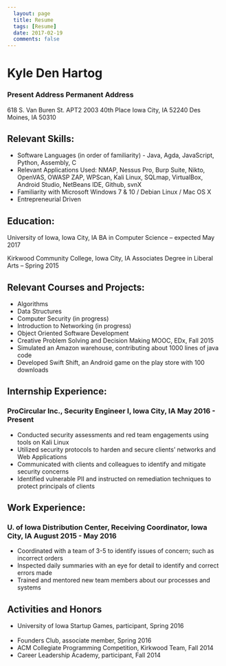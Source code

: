 ```yaml
---
  layout: page
  title: Resume
  tags: [Resume]
  date: 2017-02-19
  comments: false
---
```

# Kyle Den Hartog

### Present Address                                            Permanent Address
618 S. Van Buren St. APT2                                        2003 40th Place
Iowa City, IA 52240                                         Des Moines, IA 50310

## Relevant Skills:
* Software Languages (in order of familiarity) - Java, Agda, JavaScript, Python, Assembly, C
*	Relevant Applications Used: NMAP, Nessus Pro, Burp Suite, Nikto, OpenVAS, OWASP ZAP,
  WPScan, Kali Linux, SQLmap, VirtualBox, Android Studio, NetBeans IDE, Github, svnX
*	Familiarity with Microsoft Windows 7 & 10 / Debian Linux / Mac OS X
*	Entrepreneurial Driven

## Education:
University of Iowa, Iowa City, IA
BA in Computer Science – expected May 2017

Kirkwood Community College, Iowa City, IA
Associates Degree in Liberal Arts – Spring 2015

## Relevant Courses and Projects:
* Algorithms
* Data Structures
* Computer Security (in progress)
* Introduction to Networking (in progress)
* Object Oriented Software Development
* Creative Problem Solving and Decision Making MOOC, EDx, Fall 2015
* Simulated an Amazon warehouse, contributing about 1000 lines of java code
* Developed Swift Shift, an Android game on the play store with 100 downloads

## Internship Experience:
### ProCircular Inc., Security Engineer I, Iowa City, IA		                           May 2016 - Present
* Conducted security assessments and red team engagements using tools on Kali Linux
* Utilized security protocols to harden and secure clients’ networks and Web Applications
* Communicated with clients and colleagues to identify and mitigate security concerns
* Identified vulnerable PII and instructed on remediation techniques to protect principals of clients

## Work Experience:
### U. of Iowa Distribution Center, Receiving Coordinator, Iowa City, IA            August 2015 - May 2016
* Coordinated with a team of 3-5 to identify issues of concern; such as incorrect orders
* Inspected daily summaries with an eye for detail to identify and correct errors made
* Trained and mentored new team members about our processes and systems

## Activities and Honors		    	 		  
* University of Iowa Startup Games, participant, Spring 2016                          
* Founders Club, associate member, Spring 2016	                   
* ACM Collegiate Programming Competition, Kirkwood Team, Fall 2014
* Career Leadership Academy, participant, Fall 2014
